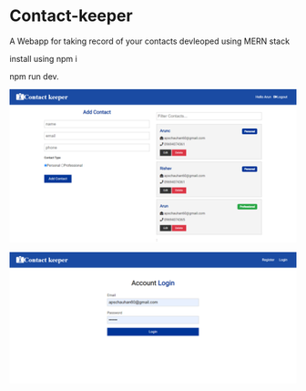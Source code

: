 # Contact-keeper
A Webapp for taking record of your contacts devleoped using MERN stack

install using npm i

npm run dev.

![Home page](https://github.com/pratap87/Contact-keeper/blob/master/screencapture-localhost-3000-2020-09-14-17_11_25.png?raw=true "Optional Title")

![login page page](https://github.com/pratap87/Contact-keeper/blob/master/screencapture-localhost-3000-login-2020-09-14-17_12_04.png?raw=true "Optional Title")
